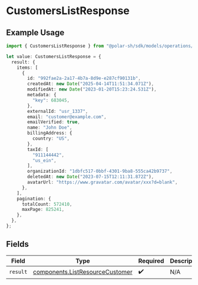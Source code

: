 # CustomersListResponse

## Example Usage

```typescript
import { CustomersListResponse } from "@polar-sh/sdk/models/operations/customerslist.js";

let value: CustomersListResponse = {
  result: {
    items: [
      {
        id: "992fae2a-2a17-4b7a-8d9e-e287cf90131b",
        createdAt: new Date("2025-04-14T11:51:34.071Z"),
        modifiedAt: new Date("2023-01-20T15:23:24.531Z"),
        metadata: {
          "key": 683045,
        },
        externalId: "usr_1337",
        email: "customer@example.com",
        emailVerified: true,
        name: "John Doe",
        billingAddress: {
          country: "US",
        },
        taxId: [
          "911144442",
          "us_ein",
        ],
        organizationId: "1dbfc517-0bbf-4301-9ba8-555ca42b9737",
        deletedAt: new Date("2023-07-15T12:11:31.872Z"),
        avatarUrl: "https://www.gravatar.com/avatar/xxx?d=blank",
      },
    ],
    pagination: {
      totalCount: 572410,
      maxPage: 825241,
    },
  },
};
```

## Fields

| Field                                                                              | Type                                                                               | Required                                                                           | Description                                                                        |
| ---------------------------------------------------------------------------------- | ---------------------------------------------------------------------------------- | ---------------------------------------------------------------------------------- | ---------------------------------------------------------------------------------- |
| `result`                                                                           | [components.ListResourceCustomer](../../models/components/listresourcecustomer.md) | :heavy_check_mark:                                                                 | N/A                                                                                |